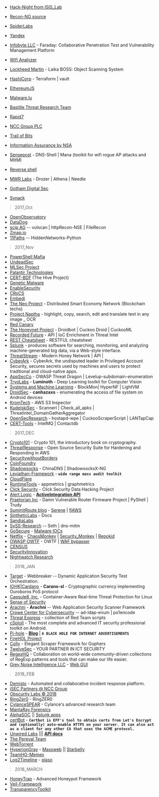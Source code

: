 + [Hack-Night from ISIS_Lab](https://github.com/isislab/Hack-Night)
+ [Recon-NG source](https://bitbucket.org/LaNMaSteR53/recon-ng) 
+ [SpiderLabs](https://github.com/SpiderLabs)
+ [Yandex](https://github.com/Yandex)
+ [Infobyte LLC](https://github.com/infobyte) - Faraday: Collaborative Penetration Test and Vulnerability Management Platform
+ [Wifi Analyzer](https://github.com/wi-fi-analyzer)
+ [Lockheed Martin](https://github.com/lmco) - Laika BOSS: Object Scanning System
+ [HashiCorp](https://github.com/hashicorp) - Terraform | vault 
+ [EthereumJS](https://github.com/ethereumjs)
+ [Malware.lu](https://github.com/MalwareLu)
+ [Bastille Threat Research Team](https://github.com/BastilleResearch)
+ [Rapid7](https://github.com/rapid7)
+ [NCC Group PLC](https://github.com/nccgroup)
+ [Trail of Bits](https://github.com/trailofbits)
+ [Information Assurance by NSA](https://github.com/iadgov)
+ [Sensepost](https://github.com/sensepost) - DNS-Shell | Mana (toolkit for wifi rogue AP attacks and MitM)

+ [Reverse shell](https://github.com/reverse-shell)
+ [MWR Labs](https://github.com/mwrlabs) - Drozer | Athena | Needle 

+ [Gotham Digital Sec](https://github.com/GDSSecurity)
+ [Synack](https://github.com/synack)
> 2017_Oct
+ [OpenObservatory](https://github.com/OpenObservatory)
+ [DataDog](https://github.com/DataDog)
+ [scip AG](https://github.com/scipag) -- vulscan | httpRecon-NSE | FileRecon
+ [Zmap.io](https://github.com/zmap)
+ [11Paths](https://github.com/ElevenPaths) -- HiddenNetworks-Python
> 2017_Nov
+ [PowerShell Mafia](https://github.com/PowerShellMafia)
+ [UndeadSec](https://github.com/UndeadSec)
+ [MLSec Project](https://github.com/mlsecproject)
+ [Palantir Technologies](https://github.com/palantir) 
+ [CERT-BDF](https://github.com/CERT-BDF) (The Hive Project) 
+ [Genetic Malware](https://github.com/Genetic-Malware)
+ [EnableSecurity](https://github.com/EnableSecurity) 
+ [CRoCS](https://github.com/crocs-muni) 
+ [Embedi](https://github.com/embedi) 
+ [The Neo Project](https://github.com/neo-project) - Distributed Smart Economy Network (Blockchain techs)
+ [Project Naptha](https://github.com/naptha) - highlight, copy, search, edit and translate text in any image _ OCR
+ [Red Canary](https://github.com/redcanaryco) 
+ [The Honeynet Project](https://github.com/honeynet) - Droidbot | Cuckoo Droid | CuckooML
+ [Recorded Future](https://github.com/recordedfuture) - API | IoC Enrichment in Threat Intel  
+ [REST Cheatsheet](https://github.com/RestCheatSheet) - RESTFUL cheatsheet 
+ [Splunk](https://github.com/splunk) - produces software for searching, monitoring, and analyzing machine-generated big data, via a Web-style interface.
+ [ThreatStream](https://github.com/threatstream) - Modern Honey Network | API | 
+ [CyberArk](https://github.com/cyberark) - CyberArk, the undisputed leader in Privileged Account Security, secures secrets used by machines and users to protect traditional and cloud-native apps.
+ [AppSecCo](https://github.com/appsecco) - OWASP Threat Dragon | Levelup-subdomain-enumeration 
+ [TryoLabs](https://github.com/tryolabs) - **Luminoth** - Deep Learning toolkit for Computer Vision 
+ [Systems and Machine Learning](https://github.com/sysml) - BlockMon| HyperNF | LightVM 
+ [DroidSec](https://github.com/droidsec) - **canhazaxs** - enumerating the access of file system on Android devices  
+ [KromTech](https://github.com/kromtech) - AWS S3 Inspector 
+ [KudelskiSec](https://github.com/kudelskisecurity) - Scannerl | Check_all_apks | ThreatIntel_DomainGatherAggregator
+ [OpenSecResearch](https://github.com/OpenSecurityResearch) - hostapd-wpe | CuckooScraperScript | LANTapCap
+ [CERT-Tools](https://github.com/certtools) - IntelMQ | Contactdb
> 2017_DEC
+ [Crypto101](https://github.com/crypto101) - Crypto 101, the introductory book on cryptography.
+ [ThreatResponse](https://github.com/ThreatResponse) - Open Source Security Suite for Hardening and Responding in AWS
+ [SecuritywithoutBorders](https://github.com/securitywithoutborders) 
+ [CoinFoundry](https://github.com/coinfoundry)
+ [Shadowsocks](https://github.com/shadowsocks) - ChinaDNS | ShadowsocksX-NG
+ [Leviathan-Framework](https://github.com/leviathan-framework) - **`wide range mass audit toolkit`**
+ [CloudFlare](https://github.com/cloudflare) 
+ [RuntimeTools](https://github.com/RuntimeTools) - appmetrics | graphmetrics
+ [Click Security](https://github.com/ClickSecurity) - Click Security Data Hacking Project
+ [Alert Logic](https://github.com/alertlogic) - **[ActiveIntegration API](https://docs.alertlogic.com/developer/AlertLogicActiveIntegrationAPIs.pdf)**
+ [Praetorian Inc](https://github.com/praetorian-inc) - Damn Vulnerable Router Firmware Project | PyShell | Trudy
+ [SummitRoute blog](https://summitroute.com/blog) - [Serene](https://summitroute.com/serene/) | [flAWS](http://flaws.cloud/) 
+ [SintheticLabs](https://github.com/SintheticLabs) - Docs
+ [SandiaLabs](https://github.com/sandialabs)
+ [SySS-Research](https://github.com/SySS-Research) -- Seth | dns-mitm 
+ [GoSecure](https://github.com/GoSecure/presentations) - [Malware IOCs](https://github.com/GoSecure/malware-ioc) 
+ [Netflix](https://github.com/Netflix) - [ChaosMonkey](https://github.com/Netflix/chaosmonkey) | [Security_Monkey]() | [Repokid](https://github.com/Netflix/repokid) 
+ [OWASP OWTF](https://github.com/owtf) - OWTF | [WAF bypasser](https://github.com/owtf/wafbypasser)
+ [CENSUS](https://github.com/CENSUS) 
+ [SecurityInnovation](https://github.com/SecurityInnovation) 
+ [Nightwatch Research](https://github.com/nightwatchcybersecurity) 
> 2018_JAN
+ [Target](https://github.com/target) - Webbreaker -- Dynamic Application Security Test Orchestration. 
+ [IOHK|Cardano](https://github.com/input-output-hk) - **Carano-sl** - Cryptographic currency implementing Ouroboros PoS protocol
+ [Capsule8, Inc.](https://github.com/capsule8) - Container-Aware Real-time Threat Protection for Linux
+ [Sense of Security](https://github.com/sense-of-security) 
+ [Arachni](https://github.com/Arachni) - **Arachni** -- Web Application Security Scanner Framework
+ [Crowe Center for Cybersecurity](https://github.com/CroweCybersecurity) -- ad-ldap-enum | ps1encode
+ [Threat Express](https://github.com/threatexpress) - collection of Red Team scripts
+ [cSploit](https://github.com/cSploit) - The most complete and advanced IT security professional toolkit on Android.
+ [Pi-hole](https://github.com/pi-hole/) - **[Blog](https://pi-hole.net/)** | **```A BLACK HOLE FOR INTERNET ADVERTISEMENTS```**
+ [FireHOL Project](https://github.com/firehol) 
+ [Colly](https://github.com/gocolly) - Elegant Scraper Framework for Gophers 
+ [TwelveSec](https://github.com/twelvesec) - YOUR PARTNER IN ICT SECURITY
+ [RegexHQ](https://github.com/regexhq) - Collaboration on world-wide community-driven collections of RegExp patterns and tools that can make our life easier.
+ [Grey Noise Intelligence LLC](https://github.com/GreyNoise-Intelligence) - [Web GUI](https://github.com/cbuto/greynoise-visualizer)
> 2018_FEB
+ [Demisto](https://github.com/demisto) - Automated and collaborative incident response platform.
+ [iSEC Partners @ NCC Group](https://github.com/iSECPartners) 
+ [Obscurity Labs © 2018](https://github.com/obscuritylabs) 
+ [RingZer0](https://github.com/TheRingZer0Team) - RingZER0 
+ [CylanceSPEAR](https://github.com/CylanceSPEAR) - Cylance's advanced research team
+ [MantaRay Forensics](https://github.com/mantarayforensics)
+ [AlphaSOC](https://github.com/alphasoc) || [Splunk apps](https://splunkbase.splunk.com/apps/#/author/alphasoc) 
+ [certBot](https://github.com/certbot) - **```Certbot is EFF's tool to obtain certs from Let's Encrypt and (optionally) auto-enable HTTPS on your server. It can also act as a client for any other CA that uses the ACME protocol.```**
+ [Unwired Labs](https://github.com/unwiredlabs) ||| **[API docs](https://unwiredlabs.com/api)**
+ [The Pereval Team](https://github.com/pereval-team) 
+ [WebTorrent](https://github.com/webtorrent) 
+ [HyperionGray](https://github.com/HyperionGray) - [Massweb](https://github.com/HyperionGray/massweb) || [Starbelly](https://github.com/HyperionGray/starbelly) 
+ [TeamHG-Memex](https://github.com/TeamHG-Memex) 
+ [Log2Timeline](https://github.com/log2timeline) - [plaso](https://github.com/log2timeline/plaso)  
> 2018_MARCH
+ [HoneyTrap](https://github.com/honeytrap) - Advanced Honeypot Framework 
+ [Veil-Framework](https://github.com/Veil-Framework) 
+ [TransparencyToolkit](https://github.com/TransparencyToolkit/TransparencyToolkit) 
